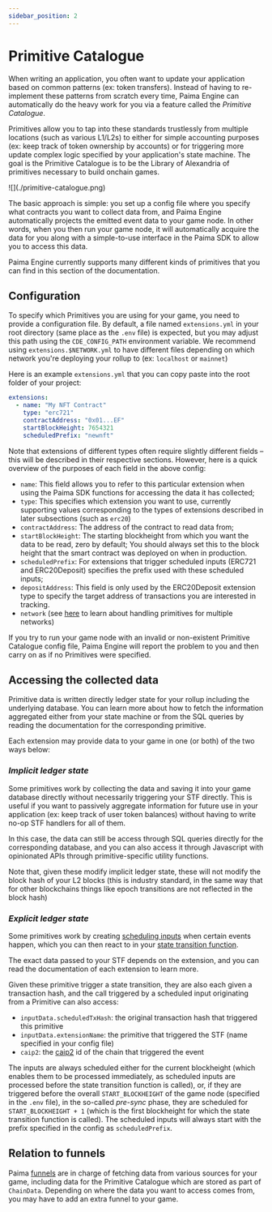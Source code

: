 ```yaml
---
sidebar_position: 2
---
```


# Primitive Catalogue

When writing an application, you often want to update your application based on common patterns (ex: token transfers). Instead of having to re-implement these patterns from scratch every time, Paima Engine can automatically do the heavy work for you via a feature called the _Primitive Catalogue_.

Primitives allow you to tap into these standards trustlessly from multiple locations (such as various L1/L2s) to either for simple accounting purposes (ex: keep track of token ownership by accounts) or for triggering more update complex logic specified by your application's state machine. The goal is the Primitive Catalogue is to be the Library of Alexandria of primitives necessary to build onchain games.

<div style={{textAlign: 'center'}}>
![](./primitive-catalogue.png)
</div>

The basic approach is simple: you set up a config file where you specify what contracts you want to collect data from, and Paima Engine automatically projects the emitted event data to your game node. In other words, when you then run your game node, it will automatically acquire the data for you along with a simple-to-use interface in the Paima SDK to allow you to access this data.

Paima Engine currently supports many different kinds of primitives that you can find in this section of the documentation.

## Configuration

To specify which Primitives you are using for your game, you need to provide a configuration file. By default, a file named `extensions.yml` in your root directory (same place as the `.env` file) is expected, but you may adjust this path using the `CDE_CONFIG_PATH` environment variable. We recommend using `extensions.$NETWORK.yml` to have different files depending on which network you're deploying your rollup to (ex: `localhost` or `mainnet`)

Here is an example `extensions.yml` that you can copy paste into the root folder of your project:

```yaml
extensions:
  - name: "My NFT Contract"
    type: "erc721"
    contractAddress: "0x01...EF"
    startBlockHeight: 7654321
    scheduledPrefix: "newnft"
```

Note that extensions of different types often require slightly different fields &ndash; this will be described in their respective sections. However, here is a quick overview of the purposes of each field in the above config:

- `name`: This field allows you to refer to this particular extension when using the Paima SDK functions for accessing the data it has collected;
- `type`: This specifies which extension you want to use, currently supporting values corresponding to the types of extensions described in later subsections (such as `erc20`)
- `contractAddress`: The address of the contract to read data from;
- `startBlockHeight`: The starting blockheight from which you want the data to be read, zero by default; You should always set this to the block height that the smart contract was deployed on when in production.
- `scheduledPrefix`: For extensions that trigger scheduled inputs (ERC721 and ERC20Deposit) specifies the prefix used with these scheduled inputs;
- `depositAddress`: This field is only used by the ERC20Deposit extension type to specify the target address of transactions you are interested in tracking.
- `network` (see [here](../3-funnel-types/200-configuration.md) to learn about handling primitives for multiple networks)

If you try to run your game node with an invalid or non-existent Primitive Catalogue config file, Paima Engine will report the problem to you and then carry on as if no Primitives were specified.

## Accessing the collected data

Primitive data is written directly ledger state for your rollup including the underlying database. You can learn more about how to fetch the information aggregated either from your state machine or from the SQL queries by reading the documentation for the corresponding primitive. 

Each extension may provide data to your game in one (or both) of the two ways below:

### *Implicit ledger state*

Some primitives work by collecting the data and saving it into your game database directly without necessarily triggering your STF directly. This is useful if you want to passively aggregate information for future use in your application (ex: keep track of user token balances) without having to write no-op STF handlers for all of them.

In this case, the data can still be access through SQL queries directly for the corresponding database, and you can also access it through Javascript with opinionated APIs through primitive-specific utility functions.

Note that, given these modify implicit ledger state, these will not modify the block hash of your L2 blocks (this is industry standard, in the same way that for other blockchains things like epoch transitions are not reflected in the block hash)

### *Explicit ledger state*

Some primitives work by creating [scheduling inputs](../../325-creating-events/50-timers-ticks.md) when certain events happen, which you can then react to in your [state transition function](../../../read-write-L2-state/read-data#stf-function).

The exact data passed to your STF depends on the extension, and you can read the documentation of each extension to learn more. 

Given these primitive trigger a state transition, they are also each given a transaction hash, and the call triggered by a scheduled input originating from a Primitive can also access:
- `inputData.scheduledTxHash`: the original transaction hash that triggered this primitive
- `inputData.extensionName`: the primitive that triggered the STF (name specified in your config file)
- `caip2`: the [caip2](https://github.com/ChainAgnostic/CAIPs/blob/main/CAIPs/caip-2.md) id of the chain that triggered the event

The inputs are always scheduled either for the current blockheight (which enables them to be processed immediately, as scheduled inputs are processed before the state transition function is called), or, if they are triggered before the overall `START_BLOCKHEIGHT` of the game node (specified in the `.env` file), in the so-called _pre-sync_ phase, they are scheduled for `START_BLOCKHEIGHT + 1` (which is the first blockheight for which the state transition function is called). The scheduled inputs will always start with the prefix specified in the config as `scheduledPrefix`.

<!-- TODO: this template is deprecated -->
<!-- To learn by example, please consult the NFT LvlUp game template &ndash; `./paima-engine-linux init template nft-lvlup` to learn more. -->

## Relation to funnels

Paima [funnels](../3-funnel-types/1-common-concepts/1-intro.md) are in charge of fetching data from various sources for your game, including data for the Primitive Catalogue which are stored as part of `ChainData`. Depending on where the data you want to access comes from, you may have to add an extra funnel to your game.
